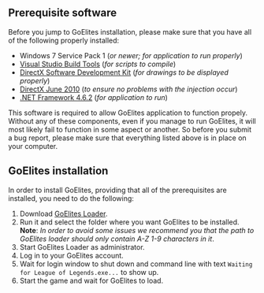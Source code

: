 ## Prerequisite software
Before you jump to GoElites installation, please make sure that you have all of the following properly installed:

- Windows 7 Service Pack 1 (*or newer; for application to run properly*)
- [Visual Studio Build Tools](https://www.visualstudio.com/thank-you-downloading-visual-studio/?sku=BuildTools&rel=15#) (*for scripts to compile*)
- [DirectX Software Development Kit](https://www.microsoft.com/en-us/download/confirmation.aspx?id=6812) (*for drawings to be displayed properly*)
- [DirectX June 2010](https://www.microsoft.com/en-us/download/details.aspx?id=8109) (*to ensure no problems with the injection occur*)
- [.NET Framework 4.6.2](https://download.microsoft.com/download/E/F/D/EFD52638-B804-4865-BB57-47F4B9C80269/NDP462-DevPack-KB3151934-ENU.exe) (*for application to run*)

This software is required to allow GoElites application to function propely. Without any of these components, even if you manage to run GoElites, it will most likely fail to function in some aspect or another. So before you submit a bug report, please make sure that everything listed above is in place on your computer.

## GoElites installation
In order to install GoElites, providing that all of the prerequisites are installed, you need to do the following:

1. Download [GoElites Loader](https://goelites.net/index.php?/forum/17-download-goelites/).
2. Run it and select the folder where you want GoElites to be installed. 
**Note**: *In order to avoid some issues we recommend you that the path to GoElites loader should only contain A-Z 1-9 characters in it*.
3. Start GoElites Loader as administrator.
4. Log in to your GoElites account.
5. Wait for login window to shut down and command line with text ``Waiting for League of Legends.exe...`` to show up.
6. Start the game and wait for GoElites to load.